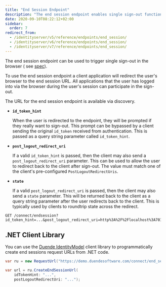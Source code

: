 ```yaml
---
title: "End Session Endpoint"
description: "The end session endpoint enables single sign-out functionality in OpenID Connect, allowing users to terminate their sessions across multiple client applications."
date: 2020-09-10T08:22:12+02:00
sidebar:
  order: 7
redirect_from:
  - /identityserver/v5/reference/endpoints/end_session/
  - /identityserver/v6/reference/endpoints/end_session/
  - /identityserver/v7/reference/endpoints/end_session/
---
```


The end session endpoint can be used to trigger single sign-out in the browser (
see [spec](https://openid.net/specs/openid-connect-rpinitiated-1_0.html)).

To use the end session endpoint a client application will redirect the user's browser to the end session URL.
All applications that the user has logged into via the browser during the user's session can participate in the
sign-out.

The URL for the end session endpoint is available via discovery.

* **`id_token_hint`**

  When the user is redirected to the endpoint, they will be prompted if they really want to sign-out.
  This prompt can be bypassed by a client sending the original `id_token` received from authentication.
  This is passed as a query string parameter called `id_token_hint`.

* **`post_logout_redirect_uri`**

  If a valid `id_token_hint` is passed, then the client may also send a `post_logout_redirect_uri` parameter.
  This can be used to allow the user to redirect back to the client after sign-out.
  The value must match one of the client's pre-configured `PostLogoutRedirectUris`.

* **`state`**

  If a valid `post_logout_redirect_uri` is passed, then the client may also send a `state` parameter.
  This will be returned back to the client as a query string parameter after the user redirects back to the client.
  This is typically used by clients to roundtrip state across the redirect.

```text
GET /connect/endsession?id_token_hint=...&post_logout_redirect_uri=http%3A%2F%2Flocalhost%3A7017%2Findex.html
```

## .NET Client Library

You can use the [Duende IdentityModel](../../../identitymodel) client library to programmatically create end
sessions request URLs from .NET code.

```cs
var ru = new RequestUrl("https://demo.duendesoftware.com/connect/end_session");

var url = ru.CreateEndSessionUrl(
    idTokenHint: "...",
    postLogoutRedirectUri: "...");
```
